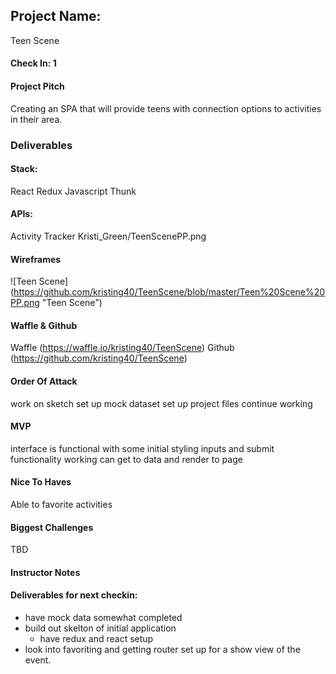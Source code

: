 ## Project Name:  
Teen Scene

#### Check In: 1  

#### Project Pitch  
Creating an SPA that will provide teens with connection options to activities in their area.

### Deliverables  

#### Stack:
React
Redux
Javascript
Thunk

#### APIs:  
Activity Tracker
Kristi_Green/TeenScenePP.png
#### Wireframes  
![Teen Scene] (https://github.com/kristing40/TeenScene/blob/master/Teen%20Scene%20PP.png "Teen Scene")

#### Waffle & Github
Waffle (https://waffle.io/kristing40/TeenScene)
Github (https://github.com/kristing40/TeenScene)

#### Order Of Attack  
work on sketch
set up mock dataset
set up project files
continue working

#### MVP
interface is functional with some initial styling
inputs and submit functionality working
can get to data and render to page

#### Nice To Haves   
Able to favorite activities

#### Biggest Challenges  
TBD

#### Instructor Notes

#### Deliverables for next checkin:

- have mock data somewhat completed 
- build out skelton of initial application 
    - have redux and react setup 
- look into favoriting and getting router set up for a show view of the event. 
 
